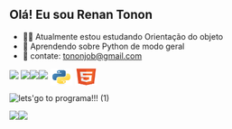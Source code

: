 ## Olá! Eu sou Renan Tonon


- 🐱‍👤 Atualmente estou estudando Orientação do objeto
- 🍜 Aprendendo sobre Python de modo geral
- 🤯 contate: tononjob@gmail.com
 
<a href="https://www.instagram.com/tonon_2002/" target="_blank"><img src="https://img.shields.io/badge/-Instagram-%23E4405F?style=for-the-badge&logo=instagram&logoColor=white" target="_blank"></a>
<a href="https://www.linkedin.com/in/renan-tonon-5052341b8/" target="_blank"><img src="https://img.shields.io/badge/-LinkedIn-%230077B5?style=for-the-badge&logo=linkedin&logoColor=white" target="_blank"><a href="https://discord.com/channels/@Tonon#0541" target="_blank"><img src="https://img.shields.io/badge/Discord-7289DA?style=for-the-badge&logo=discord&logoColor=white" target="_blank"></a><a href = "mailto:contato@tononjob@gmai.com"><img src="https://img.shields.io/badge/-Gmail-%23333?style=for-the-badge&logo=gmail&logoColor=white" target="_blank"></a> <img align="center" alt="RenanTonon-Python" height="30" width="40" src="https://raw.githubusercontent.com/devicons/devicon/master/icons/python/python-original.svg">
  <img align="center" alt="RenanTonon-HTML" height="30" width="40" src="https://raw.githubusercontent.com/devicons/devicon/master/icons/html5/html5-original.svg">  
 
 
![lets'go to programa!!! (1)](https://user-images.githubusercontent.com/84050603/129806745-3c16fc98-f28e-4489-b740-24e581c1016b.gif)<div> <a href="https://github.com/RenanTonon"><img height="172em" src="https://github-readme-stats.vercel.app/api?username=RenanTonon&show_icons=true&theme=dracula&include_all_commits=true&count_private=true"/><img height="172em" src="https://github-readme-stats.vercel.app/api/top-langs/?username=RenanTonon&layout=compact&langs_count=7&theme=dracula"/></div>
  
##
  

